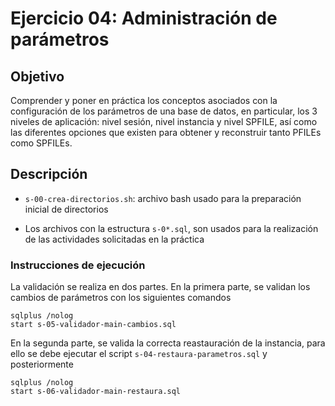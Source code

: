 # Ejercicio 04: Administración de parámetros

## Objetivo
Comprender y poner en práctica los conceptos asociados con la configuración de los parámetros de una base de datos, en particular, los 3 niveles de aplicación: nivel sesión, nivel instancia y nivel SPFILE, así como las diferentes opciones que existen para obtener y reconstruir tanto PFILEs como SPFILEs.

## Descripción
* `s-00-crea-directorios.sh`: archivo bash usado para la preparación inicial de directorios

* Los archivos con la estructura `s-0*.sql`, son usados para la realización de las actividades solicitadas en la práctica

### Instrucciones de ejecución
La validación se realiza en dos partes. En la primera parte, se validan los cambios de parámetros con los siguientes comandos
```
sqlplus /nolog
start s-05-validador-main-cambios.sql
```
En la segunda parte, se valida la correcta reastauración de la instancia, para ello se debe ejecutar el script `s-04-restaura-parametros.sql` y posteriormente
```
sqlplus /nolog
start s-06-validador-main-restaura.sql
```

